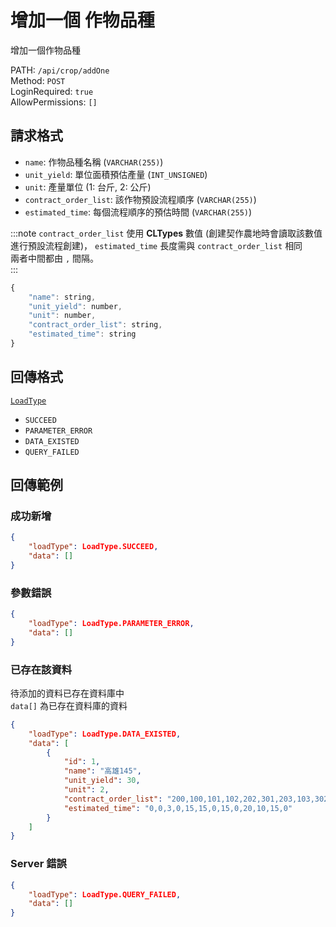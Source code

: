 # 增加一個 作物品種

增加一個作物品種

PATH: `/api/crop/addOne`  
Method: `POST`  
LoginRequired: `true`  
AllowPermissions: `[]`  


## 請求格式
* `name`: 作物品種名稱 (`VARCHAR(255)`)
* `unit_yield`: 單位面積預估產量 (`INT_UNSIGNED`)
* `unit`: 產量單位 (1: 台斤, 2: 公斤)
* `contract_order_list`: 該作物預設流程順序 (`VARCHAR(255)`)
* `estimated_time`: 每個流程順序的預估時間 (`VARCHAR(255)`)

:::note
`contract_order_list` 使用 **CLTypes** 數值 (創建契作農地時會讀取該數值進行預設流程創建)，
`estimated_time` 長度需與 `contract_order_list` 相同  
兩者中間都由 `,` 間隔。  
:::

```js
{
    "name": string,
    "unit_yield": number,
    "unit": number,
    "contract_order_list": string,
    "estimated_time": string
}
```


## 回傳格式
[`LoadType`](../../types.md#loadtype)  
* `SUCCEED`
* `PARAMETER_ERROR`
* `DATA_EXISTED`
* `QUERY_FAILED`


## 回傳範例
### 成功新增
```json
{
    "loadType": LoadType.SUCCEED,
    "data": []
}
```

### 參數錯誤
```json
{
    "loadType": LoadType.PARAMETER_ERROR,
    "data": []
}
```

### 已存在該資料  
待添加的資料已存在資料庫中  
`data[]` 為已存在資料庫的資料  
```json
{
    "loadType": LoadType.DATA_EXISTED,
    "data": [
        {
            "id": 1,
            "name": "高雄145",
            "unit_yield": 30,
            "unit": 2,
            "contract_order_list": "200,100,101,102,202,301,203,103,302,201,303,304,104",
            "estimated_time": "0,0,3,0,15,15,0,15,0,20,10,15,0"
        }
    ]
}
```

### Server 錯誤  
```json
{
    "loadType": LoadType.QUERY_FAILED,
    "data": []
}
```
